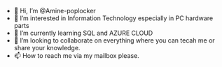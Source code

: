 - 👋 Hi, I’m @Amine-poplocker
- 👀 I’m interested in Information Technology especially in PC hardware parts
- 🌱 I’m currently learning SQL and AZURE CLOUD
- 💞️ I’m looking to collaborate on everything where you can tecah me or share your knowledge.
- 📫 How to reach me via my mailbox please.

<!---
Amine-poplocker/Amine-poplocker is a ✨ special ✨ repository because its `README.md` (this file) appears on your GitHub profile.
You can click the Preview link to take a look at your changes.
--->
